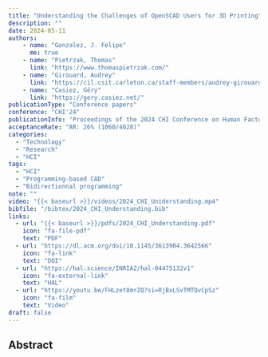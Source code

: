 ```yaml
---
title: "Understanding the Challenges of OpenSCAD Users for 3D Printing"
description: ""
date: 2024-05-11
authors: 
    - name: "Gonzalez, J. Felipe" 
      me: true
    - name: "Pietrzak, Thomas"
      link: "https://www.thomaspietrzak.com/"
    - name: "Girouard, Audrey"
      link: "https://cil.csit.carleton.ca/staff-members/audrey-girouard/"
    - name: "Casiez, Géry"
      link: "https://gery.casiez.net/"
publicationType: "Conference papers"
conference: "CHI'24"
publicationInfo: "Proceedings of the 2024 CHI Conference on Human Factors in Computing Systems"
acceptanceRate: "AR: 26% (1060/4028)"
categories:
  - "Technology"
  - "Research"
  - "HCI"
tags:
  - "HCI"
  - "Programming-based CAD"
  - "Bidirectionnal programming"
note: ""
video: "{{< baseurl >}}/videos/2024_CHI_Uniderstanding.mp4"
bibfile: "/bibtex/2024_CHI_Understanding.bib"
links:
  - url: "{{< baseurl >}}/pdfs/2024_CHI_Understanding.pdf"
    icon: "fa-file-pdf"
    text: "PDF"
  - url: "https://dl.acm.org/doi/10.1145/3613904.3642566"
    icon: "fa-link"
    text: "DOI"
  - url: "https://hal.science/INRIA2/hal-04475132v1"
    icon: "fa-external-link"
    text: "HAL"
  - url: "https://youtu.be/FHLzet8mrZQ?si=RjBxLSvTMTQvCpSz"
    icon: "fa-film"
    text: "Video"
draft: false
---
```



## Abstract